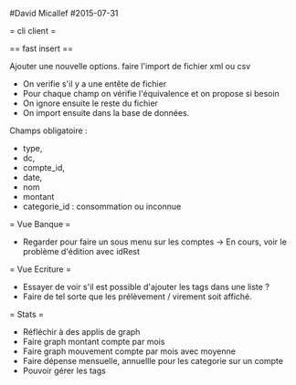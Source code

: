 #David Micallef
#2015-07-31

= cli client =

== fast insert ==

Ajouter une nouvelle options.
faire l'import de fichier xml ou csv

* On verifie s'il y a une entête de fichier
* Pour chaque champ on vérifie l'équivalence et on propose si besoin
* On ignore ensuite le reste du fichier
* On import ensuite dans la base de données.

Champs obligatoire : 
* type,
* dc,
* compte_id,
* date,
* nom
* montant
* categorie_id : consommation ou inconnue

= Vue Banque =

* Regarder pour faire un sous menu sur les comptes
    -> En cours, voir le problème d'édition avec idRest
    

= Vue Ecriture =

* Essayer de voir s'il est possible d'ajouter les tags dans une liste ?
* Faire de tel sorte que les prélèvement / virement soit affiché.

= Stats =

* Réfléchir à des applis de graph
* Faire graph montant compte par mois
* Faire graph mouvement compte par mois avec moyenne
* Faire dépense mensuelle, annuellle pour les categorie sur un compte
* Pouvoir gérer les tags


